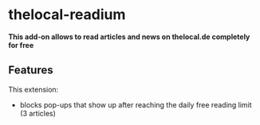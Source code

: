# thelocal-readium

**This add-on allows to read articles and news on thelocal.de completely for free**

## Features

This extension:

* blocks pop-ups that show up after reaching the daily free reading limit (3 articles)

